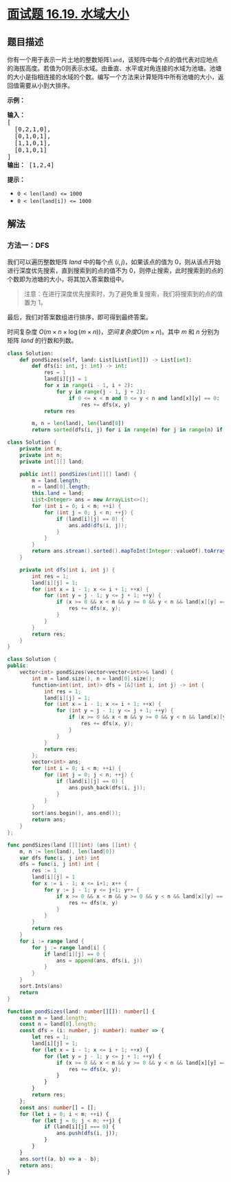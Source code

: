 # [面试题 16.19. 水域大小](https://leetcode.cn/problems/pond-sizes-lcci)

## 题目描述

<!-- 这里写题目描述 -->
<p>你有一个用于表示一片土地的整数矩阵<code>land</code>，该矩阵中每个点的值代表对应地点的海拔高度。若值为0则表示水域。由垂直、水平或对角连接的水域为池塘。池塘的大小是指相连接的水域的个数。编写一个方法来计算矩阵中所有池塘的大小，返回值需要从小到大排序。</p>
<p><strong>示例：</strong></p>
<pre class="AnLi"><strong>输入：</strong>
[
  [0,2,1,0],
  [0,1,0,1],
  [1,1,0,1],
  [0,1,0,1]
]
<strong>输出：</strong> [1,2,4]
</pre>
<p><strong>提示：</strong></p>
<ul>
<li><code>0 < len(land) <= 1000</code></li>
<li><code>0 < len(land[i]) <= 1000</code></li>
</ul>

## 解法

### 方法一：DFS

我们可以遍历整数矩阵 $land$ 中的每个点 $(i, j)$，如果该点的值为 $0$，则从该点开始进行深度优先搜索，直到搜索到的点的值不为 $0$，则停止搜索，此时搜索到的点的个数即为池塘的大小，将其加入答案数组中。

> 注意：在进行深度优先搜索时，为了避免重复搜索，我们将搜索到的点的值置为 $1$。

最后，我们对答案数组进行排序，即可得到最终答案。

时间复杂度 $O(m \times n \times \log (m \times n))，空间复杂度 O(m \times n)$。其中 $m$ 和 $n$ 分别为矩阵 $land$ 的行数和列数。

<!-- tabs:start -->

```python
class Solution:
    def pondSizes(self, land: List[List[int]]) -> List[int]:
        def dfs(i: int, j: int) -> int:
            res = 1
            land[i][j] = 1
            for x in range(i - 1, i + 2):
                for y in range(j - 1, j + 2):
                    if 0 <= x < m and 0 <= y < n and land[x][y] == 0:
                        res += dfs(x, y)
            return res

        m, n = len(land), len(land[0])
        return sorted(dfs(i, j) for i in range(m) for j in range(n) if land[i][j] == 0)
```

```java
class Solution {
    private int m;
    private int n;
    private int[][] land;

    public int[] pondSizes(int[][] land) {
        m = land.length;
        n = land[0].length;
        this.land = land;
        List<Integer> ans = new ArrayList<>();
        for (int i = 0; i < m; ++i) {
            for (int j = 0; j < n; ++j) {
                if (land[i][j] == 0) {
                    ans.add(dfs(i, j));
                }
            }
        }
        return ans.stream().sorted().mapToInt(Integer::valueOf).toArray();
    }

    private int dfs(int i, int j) {
        int res = 1;
        land[i][j] = 1;
        for (int x = i - 1; x <= i + 1; ++x) {
            for (int y = j - 1; y <= j + 1; ++y) {
                if (x >= 0 && x < m && y >= 0 && y < n && land[x][y] == 0) {
                    res += dfs(x, y);
                }
            }
        }
        return res;
    }
}
```

```cpp
class Solution {
public:
    vector<int> pondSizes(vector<vector<int>>& land) {
        int m = land.size(), n = land[0].size();
        function<int(int, int)> dfs = [&](int i, int j) -> int {
            int res = 1;
            land[i][j] = 1;
            for (int x = i - 1; x <= i + 1; ++x) {
                for (int y = j - 1; y <= j + 1; ++y) {
                    if (x >= 0 && x < m && y >= 0 && y < n && land[x][y] == 0) {
                        res += dfs(x, y);
                    }
                }
            }
            return res;
        };
        vector<int> ans;
        for (int i = 0; i < m; ++i) {
            for (int j = 0; j < n; ++j) {
                if (land[i][j] == 0) {
                    ans.push_back(dfs(i, j));
                }
            }
        }
        sort(ans.begin(), ans.end());
        return ans;
    }
};
```

```go
func pondSizes(land [][]int) (ans []int) {
	m, n := len(land), len(land[0])
	var dfs func(i, j int) int
	dfs = func(i, j int) int {
		res := 1
		land[i][j] = 1
		for x := i - 1; x <= i+1; x++ {
			for y := j - 1; y <= j+1; y++ {
				if x >= 0 && x < m && y >= 0 && y < n && land[x][y] == 0 {
					res += dfs(x, y)
				}
			}
		}
		return res
	}
	for i := range land {
		for j := range land[i] {
			if land[i][j] == 0 {
				ans = append(ans, dfs(i, j))
			}
		}
	}
	sort.Ints(ans)
	return
}
```

```ts
function pondSizes(land: number[][]): number[] {
    const m = land.length;
    const n = land[0].length;
    const dfs = (i: number, j: number): number => {
        let res = 1;
        land[i][j] = 1;
        for (let x = i - 1; x <= i + 1; ++x) {
            for (let y = j - 1; y <= j + 1; ++y) {
                if (x >= 0 && x < m && y >= 0 && y < n && land[x][y] === 0) {
                    res += dfs(x, y);
                }
            }
        }
        return res;
    };
    const ans: number[] = [];
    for (let i = 0; i < m; ++i) {
        for (let j = 0; j < n; ++j) {
            if (land[i][j] === 0) {
                ans.push(dfs(i, j));
            }
        }
    }
    ans.sort((a, b) => a - b);
    return ans;
}
```

<!-- tabs:end -->

<!-- end -->
